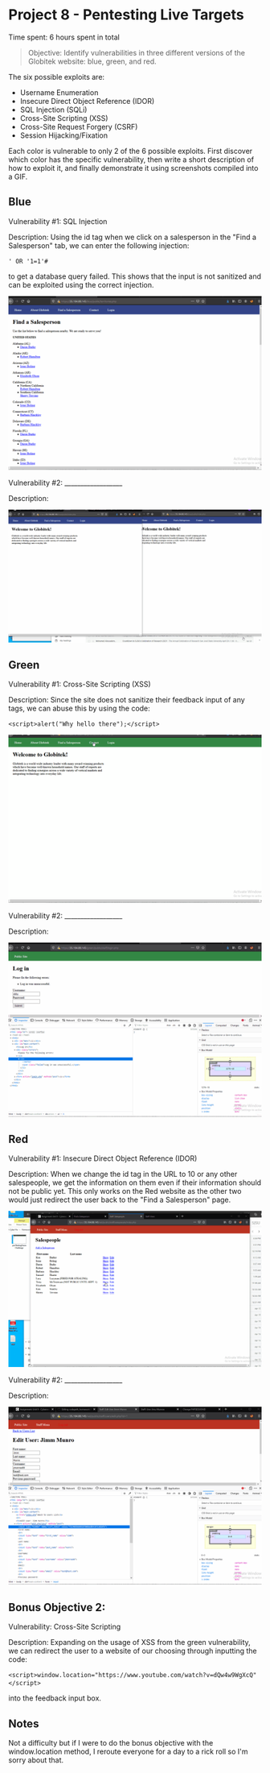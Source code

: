 # Project 8 - Pentesting Live Targets

Time spent: 6 hours spent in total

> Objective: Identify vulnerabilities in three different versions of the Globitek website: blue, green, and red.

The six possible exploits are:

* Username Enumeration
* Insecure Direct Object Reference (IDOR)
* SQL Injection (SQLi)
* Cross-Site Scripting (XSS)
* Cross-Site Request Forgery (CSRF)
* Session Hijacking/Fixation

Each color is vulnerable to only 2 of the 6 possible exploits. First discover which color has the specific vulnerability, then write a short description of how to exploit it, and finally demonstrate it using screenshots compiled into a GIF.

## Blue

Vulnerability #1: SQL Injection

Description:
Using the id tag when we click on a salesperson in the "Find a Salesperson" tab, we can enter the following injection:
```
' OR '1=1'#
```
to get a database query failed. This shows that the input is not sanitized and can be exploited using the correct injection.

<img src="blue-vuln1.gif">

Vulnerability #2: __________________

Description:

<img src="blue-vuln2.gif">

## Green

Vulnerability #1: Cross-Site Scripting (XSS)

Description:
Since the site does not sanitize their feedback input of any tags, we can abuse this by using the code:
```
<script>alert("Why hello there");</script>
```

<img src="green-vuln1.gif">

Vulnerability #2: __________________

Description:

<img src="green-vuln2.gif">


## Red

Vulnerability #1: Insecure Direct Object Reference (IDOR)

Description:
When we change the id tag in the URL to 10 or any other salespeople, we get the information on them even if their information should not be public yet. This only works on the Red website as the other two would just redirect the user back to the "Find a Salesperson" page.

<img src="red-vuln1.gif">

Vulnerability #2: __________________

Description:

<img src="red-vuln2.gif">

## Bonus Objective 2:

Vulnerability: Cross-Site Scripting

Description:
Expanding on the usage of XSS from the green vulnerability, we can redirect the user to a website of our choosing through inputting the code:
```
<script>window.location="https://www.youtube.com/watch?v=dQw4w9WgXcQ"</script>
```
into the feedback input box. 


## Notes

Not a difficulty but if I were to do the bonus objective with the window.location method, I reroute everyone for a day to a rick roll so I'm sorry about that.

